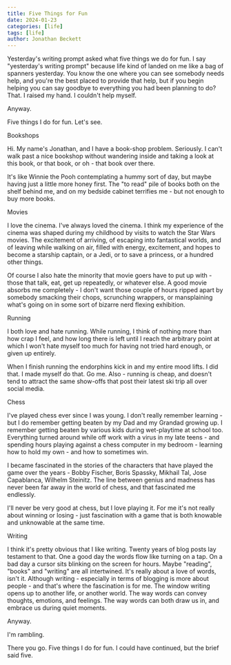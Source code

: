 ```yaml
---
title: Five Things for Fun
date: 2024-01-23
categories: [life]
tags: [life]
author: Jonathan Beckett
---
```


Yesterday's writing prompt asked what five things we do for fun. I say "yesterday's writing prompt" because life kind of landed on me like a bag of spanners yesterday. You know the one where you can see somebody needs help, and you're the best placed to provide that help, but if you begin helping you can say goodbye to everything you had been planning to do? That. I raised my hand. I couldn't help myself. 

Anyway. 

Five things I do for fun. Let's see. 

Bookshops 

Hi. My name's Jonathan, and I have a book-shop problem. Seriously. I can't walk past a nice bookshop without wandering inside and taking a look at this book, or that book, or oh - that book over there. 

It's like Winnie the Pooh contemplating a hummy sort of day, but maybe having just a little more honey first. The "to read" pile of books both on the shelf behind me, and on my bedside cabinet terrifies me - but not enough to buy more books. 

Movies 

I love the cinema. I've always loved the cinema. I think my experience of the cinema was shaped during my childhood by visits to watch the Star Wars movies. The excitement of arriving, of escaping into fantastical worlds, and of leaving while walking on air, filled with energy, excitement, and hopes to become a starship captain, or a Jedi, or to save a princess, or a hundred other things. 

Of course I also hate the minority that movie goers have to put up with - those that talk, eat, get up repeatedly, or whatever else. A good movie absorbs me completely - I don't want those couple of hours ripped apart by somebody smacking their chops, scrunching wrappers, or mansplaining what's going on in some sort of bizarre nerd flexing exhibition. 

Running 

I both love and hate running. While running, I think of nothing more than how crap I feel, and how long there is left until I reach the arbitrary point at which I won't hate myself too much for having not tried hard enough, or given up entirely. 

When I finish running the endorphins kick in and my entire mood lifts. I did that. I made myself do that. Go me. Also - running is cheap, and doesn't tend to attract the same show-offs that post their latest ski trip all over social media. 

Chess 

I've played chess ever since I was young. I don't really remember learning - but I do remember getting beaten by my Dad and my Grandad growing up. I remember getting beaten by various kids during wet-playtime at school too. Everything turned around while off work with a virus in my late teens - and spending hours playing against a chess computer in my bedroom - learning how to hold my own - and how to sometimes win. 

I became fascinated in the stories of the characters that have played the game over the years - Bobby Fischer, Boris Spassky, Mikhail Tal, Jose Capablanca, Wilhelm Steinitz. The line between genius and madness has never been far away in the world of chess, and that fascinated me endlessly. 

I'll never be very good at chess, but I love playing it. For me it's not really about winning or losing - just fascination with a game that is both knowable and unknowable at the same time. 

Writing 

I think it's pretty obvious that I like writing. Twenty years of blog posts lay testament to that. One a good day the words flow like turning on a tap. On a bad day a cursor sits blinking on the screen for hours. Maybe "reading", "books" and "writing" are all intertwined. It's really about a love of words, isn't it. Although writing - especially in terms of blogging is more about people - and that's where the fascination is for me. The window writing opens up to another life, or another world. The way words can convey thoughts, emotions, and feelings. The way words can both draw us in, and embrace us during quiet moments. 

Anyway. 

I'm rambling. 

There you go. Five things I do for fun. I could have continued, but the brief said five. 
